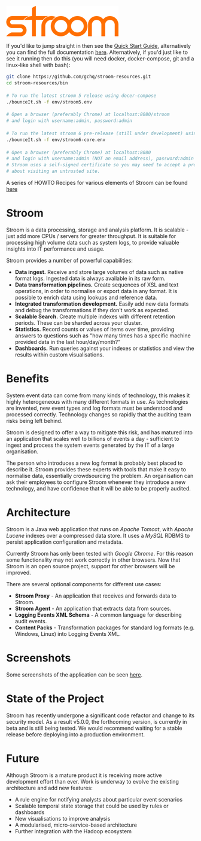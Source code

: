 ![Stroom](resources/logo.png)

If you'd like to jump straight in then see the [Quick Start Guide](quick-start-guide/quick-start.md), alternatively you can find the full documentation [here](https://gchq.github.io/stroom-docs/). Alternatively, if you'd just like to see it running then do this (you will need docker, docker-compose, git and a linux-like shell with bash):


```bash
git clone https://github.com/gchq/stroom-resources.git
cd stroom-resources/bin

# To run the latest stroom 5 release using docer-compose
./bounceIt.sh -f env/stroom5.env

# Open a browser (preferably Chrome) at localhost:8080/stroom
# and login with username:admin, password:admin

# To run the latest stroom 6 pre-release (still under development) using docer-compose
./bounceIt.sh -f env/stroom6-core.env

# Open a browser (preferably Chrome) at localhost:8080 
# and login with username:admin (NOT an email address), password:admin 
# Stroom uses a self-signed certificate so you may need to accept a prompt warning you
# about visiting an untrusted site.
```

A series of HOWTO Recipes for various elements of Stroom can be found [here](HOWTOs/StroomHowTos.md "Stroom HOWTO Recipes")

# Stroom

Stroom is a data processing, storage and analysis platform. It is scalable - just add more CPUs / servers for greater throughput. It is suitable for processing high volume data such as system logs, to provide valuable insights into IT performance and usage.

Stroom provides a number of powerful capabilities:

* **Data ingest.** Receive and store large volumes of data such as native format logs. Ingested data is always available in its raw form.
* **Data transformation pipelines.** Create sequences of XSL and text operations, in order to normalise or export data in any format. It is possible to enrich data using lookups and reference data.
* **Integrated transformation development.** Easily add new data formats and debug the transformations if they don't work as expected.
* **Scalable Search.** Create multiple indexes with different retention periods. These can be sharded across your cluster.
* **Statistics.** Record counts or values of items over time, providing answers to questions such as "how many times has a specific machine provided data in the last hour/day/month?"
* **Dashboards.** Run queries against your indexes or statistics and view the results within custom visualisations.

# Benefits

System event data can come from many kinds of technology, this makes it highly heterogeneous with many different formats in use. As technologies are invented, new event types and log formats must be understood and processed correctly. Technology changes so rapidly that the auditing team risks being left behind.

Stroom is designed to offer a way to mitigate this risk, and has matured into an application that scales well to billions of events a day - sufficient to ingest and process the system events generated by the IT of a large organisation.

The person who introduces a new log format is probably best placed to describe it. Stroom provides these experts with tools that make it easy to normalise data, essentially crowdsourcing the problem. An organisation can ask their employees to configure Stroom whenever they introduce a new technology, and have confidence that it will be able to be properly audited.

# Architecture

Stroom is a Java web application that runs on _Apache Tomcat_, with _Apache Lucene_ indexes over a compressed data store. It uses a _MySQL_ RDBMS to persist application configuration and metadata. 

Currently Stroom has only been tested with _Google Chrome_. For this reason some functionality may not work correctly in other browsers. Now that Stroom is an open source project, support for other browsers will be improved.

There are several optional components for different use cases:

* **Stroom Proxy** - An application that receives and forwards data to Stroom.
* **Stroom Agent** - An application that extracts data from sources. 
* **Logging Events XML Schema** - A common language for describing audit events.
* **Content Packs** - Transformation packages for standard log formats (e.g. Windows, Linux) into Logging Events XML.

# Screenshots

Some screenshots of the application can be seen [here](screenshots.md).

# State of the Project

Stroom has recently undergone a significant code refactor and change to its security model. As a result v5.0.0, the forthcoming version, is currently in beta and is still being tested. We would recommend waiting for a stable release before deploying into a production environment.

# Future

Although Stroom is a mature product it is receiving more active development effort than ever. Work is underway to evolve the existing architecture and add new features:

* A rule engine for notifying analysts about particular event scenarios
* Scalable temporal state storage that could be used by rules or dashboards
* New visualisations to improve analysis
* A modularised, micro-service-based architecture
* Further integration with the Hadoop ecosystem
